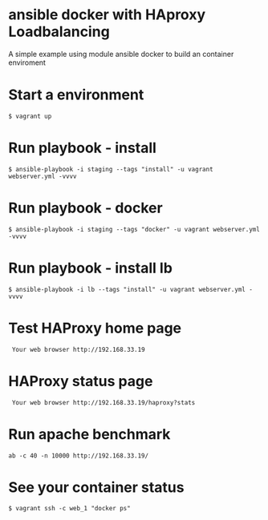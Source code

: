 # ansible docker with HAproxy Loadbalancing

A simple example using module ansible docker to build an container enviroment

# Start a environment 

``$ vagrant up``

# Run  playbook - install

``$ ansible-playbook -i staging --tags "install" -u vagrant webserver.yml -vvvv``

# Run  playbook -  docker

``$ ansible-playbook -i staging --tags "docker" -u vagrant webserver.yml -vvvv``

# Run  playbook - install lb

``$ ansible-playbook -i lb --tags "install" -u vagrant webserver.yml -vvvv``


# Test HAProxy home page

`` Your web browser http://192.168.33.19``

# HAProxy status page

`` Your web browser http://192.168.33.19/haproxy?stats``

# Run apache benchmark

`` ab -c 40 -n 10000 http://192.168.33.19/ ``


# See your container status

``$ vagrant ssh -c web_1 "docker ps"``
